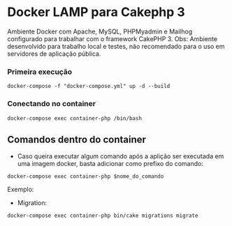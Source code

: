 # Docker LAMP para Cakephp 3
Ambiente Docker com Apache, MySQL, PHPMyadmin e Mailhog configurado para trabalhar com o framework CakePHP 3. 
Obs: Ambiente desenvolvido para trabalho local e testes, não recomendado para o uso em servidores de aplicação pública.


### Primeira execução

```console
docker-compose -f "docker-compose.yml" up -d --build
```

### Conectando no container

```console
docker-compose exec container-php /bin/bash
```

## Comandos dentro do container

- Caso queira executar algum comando após a aplição ser executada em uma imagem docker, basta adicionar como prefixo do comando:
```console
docker-compose exec container-php $nome_do_comando
```

Exemplo:

- Migration:
```console
docker-compose exec container-php bin/cake migrations migrate
```
